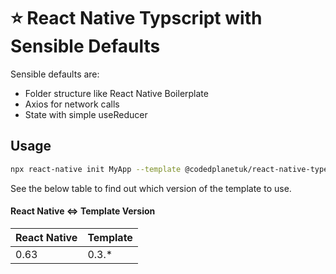 # :star: React Native Typscript with Sensible Defaults

Sensible defaults are:

- Folder structure like React Native Boilerplate
- Axios for network calls
- State with simple useReducer

## Usage

```sh
npx react-native init MyApp --template @codedplanetuk/react-native-typescript-defaults
```

See the below table to find out which version of the template to use.

#### React Native <=> Template Version

| React Native | Template |
| ------------ | -------- |
| 0.63         | 0.3.\*   |
